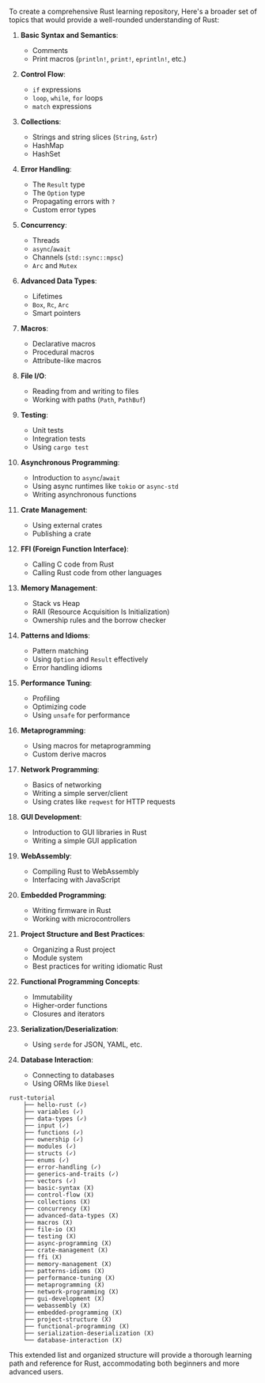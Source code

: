 To create a comprehensive Rust learning repository, Here's a broader set of topics that would provide a well-rounded understanding of Rust:

1. **Basic Syntax and Semantics**:

   - Comments
   - Print macros (`println!`, `print!`, `eprintln!`, etc.)

2. **Control Flow**:

   - `if` expressions
   - `loop`, `while`, `for` loops
   - `match` expressions

3. **Collections**:

   - Strings and string slices (`String`, `&str`)
   - HashMap
   - HashSet

4. **Error Handling**:

   - The `Result` type
   - The `Option` type
   - Propagating errors with `?`
   - Custom error types

5. **Concurrency**:

   - Threads
   - `async`/`await`
   - Channels (`std::sync::mpsc`)
   - `Arc` and `Mutex`

6. **Advanced Data Types**:

   - Lifetimes
   - `Box`, `Rc`, `Arc`
   - Smart pointers

7. **Macros**:

   - Declarative macros
   - Procedural macros
   - Attribute-like macros

8. **File I/O**:

   - Reading from and writing to files
   - Working with paths (`Path`, `PathBuf`)

9. **Testing**:

   - Unit tests
   - Integration tests
   - Using `cargo test`

10. **Asynchronous Programming**:

    - Introduction to `async`/`await`
    - Using async runtimes like `tokio` or `async-std`
    - Writing asynchronous functions

11. **Crate Management**:

    - Using external crates
    - Publishing a crate

12. **FFI (Foreign Function Interface)**:

    - Calling C code from Rust
    - Calling Rust code from other languages

13. **Memory Management**:

    - Stack vs Heap
    - RAII (Resource Acquisition Is Initialization)
    - Ownership rules and the borrow checker

14. **Patterns and Idioms**:

    - Pattern matching
    - Using `Option` and `Result` effectively
    - Error handling idioms

15. **Performance Tuning**:

    - Profiling
    - Optimizing code
    - Using `unsafe` for performance

16. **Metaprogramming**:

    - Using macros for metaprogramming
    - Custom derive macros

17. **Network Programming**:

    - Basics of networking
    - Writing a simple server/client
    - Using crates like `reqwest` for HTTP requests

18. **GUI Development**:

    - Introduction to GUI libraries in Rust
    - Writing a simple GUI application

19. **WebAssembly**:

    - Compiling Rust to WebAssembly
    - Interfacing with JavaScript

20. **Embedded Programming**:

    - Writing firmware in Rust
    - Working with microcontrollers

21. **Project Structure and Best Practices**:

    - Organizing a Rust project
    - Module system
    - Best practices for writing idiomatic Rust

22. **Functional Programming Concepts**:

    - Immutability
    - Higher-order functions
    - Closures and iterators

23. **Serialization/Deserialization**:

    - Using `serde` for JSON, YAML, etc.

24. **Database Interaction**:
    - Connecting to databases
    - Using ORMs like `Diesel`

```
rust-tutorial
    ├── hello-rust (✓)
    ├── variables (✓)
    ├── data-types (✓)
    ├── input (✓)
    ├── functions (✓)
    ├── ownership (✓)
    ├── modules (✓)
    ├── structs (✓)
    ├── enums (✓)
    ├── error-handling (✓)
    ├── generics-and-traits (✓)
    ├── vectors (✓)
    ├── basic-syntax (X)
    ├── control-flow (X)
    ├── collections (X)
    ├── concurrency (X)
    ├── advanced-data-types (X)
    ├── macros (X)
    ├── file-io (X)
    ├── testing (X)
    ├── async-programming (X)
    ├── crate-management (X)
    ├── ffi (X)
    ├── memory-management (X)
    ├── patterns-idioms (X)
    ├── performance-tuning (X)
    ├── metaprogramming (X)
    ├── network-programming (X)
    ├── gui-development (X)
    ├── webassembly (X)
    ├── embedded-programming (X)
    ├── project-structure (X)
    ├── functional-programming (X)
    ├── serialization-deserialization (X)
    └── database-interaction (X)
```

This extended list and organized structure will provide a thorough learning path and reference for Rust, accommodating both beginners and more advanced users.
